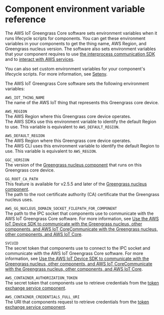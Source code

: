 # Component environment variable reference<a name="component-environment-variables"></a>

The AWS IoT Greengrass Core software sets environment variables when it runs lifecycle scripts for components\. You can get these environment variables in your components to get the thing name, AWS Region, and Greengrass nucleus version\. The software also sets environment variables that your component requires to use [the interprocess communication SDK](interprocess-communication.md) and to [interact with AWS services](interact-with-aws-services.md)\.

You can also set custom environment variables for your component's lifecycle scripts\. For more information, see [Setenv](component-recipe-reference.md#lifecycle-setenv-definition)\.

The AWS IoT Greengrass Core software sets the following environment variables:

`AWS_IOT_THING_NAME`  
The name of the AWS IoT thing that represents this Greengrass core device\.

`AWS_REGION`  
The AWS Region where this Greengrass core device operates\.  
The AWS SDKs use this environment variable to identify the default Region to use\. This variable is equivalent to `AWS_DEFAULT_REGION`\.

`AWS_DEFAULT_REGION`  
The AWS Region where this Greengrass core device operates\.  
The AWS CLI uses this environment variable to identify the default Region to use\. This variable is equivalent to `AWS_REGION`\.

`GGC_VERSION`  
The version of the [Greengrass nucleus component](greengrass-nucleus-component.md) that runs on this Greengrass core device\.

`GG_ROOT_CA_PATH`  
This feature is available for v2\.5\.5 and later of the [Greengrass nucleus component](greengrass-nucleus-component.md)\.  
The path to the root certificate authority \(CA\) certificate that the Greengrass nucleus uses\.

`AWS_GG_NUCLEUS_DOMAIN_SOCKET_FILEPATH_FOR_COMPONENT`  
The path to the IPC socket that components use to communicate with the AWS IoT Greengrass Core software\. For more information, see [Use the AWS IoT Device SDK to communicate with the Greengrass nucleus, other components, and AWS IoT CoreCommunicate with the Greengrass nucleus, other components, and AWS IoT Core](interprocess-communication.md)\.

`SVCUID`  
The secret token that components use to connect to the IPC socket and communicate with the AWS IoT Greengrass Core software\. For more information, see [Use the AWS IoT Device SDK to communicate with the Greengrass nucleus, other components, and AWS IoT CoreCommunicate with the Greengrass nucleus, other components, and AWS IoT Core](interprocess-communication.md)\.

`AWS_CONTAINER_AUTHORIZATION_TOKEN`  
The secret token that components use to retrieve credentials from the [token exchange service component](token-exchange-service-component.md)\.

`AWS_CONTAINER_CREDENTIALS_FULL_URI`  
The URI that components request to retrieve credentials from the [token exchange service component](token-exchange-service-component.md)\.